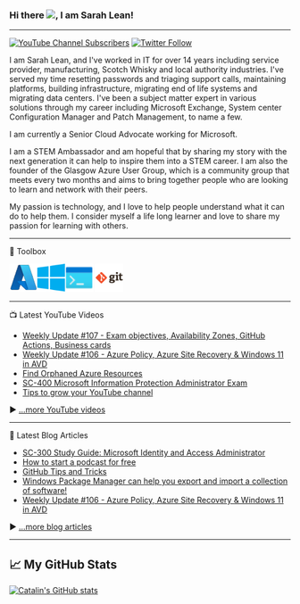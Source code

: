 ### Hi there <img src="https://raw.githubusercontent.com/MartinHeinz/MartinHeinz/master/wave.gif" width="30px">, I am Sarah Lean!

---

[![YouTube Channel Subscribers](https://img.shields.io/youtube/channel/subscribers/UCQ8U53KvEX2JuCe48MxmV3Q?label=People%20subscribed%20to%20my%20YouTube%20channel&style=social)](https://www.youtube.com/techielass?sub_confirmation=1) [![Twitter Follow](https://img.shields.io/twitter/follow/techielass?label=Twitter%20Followers&style=social)](https://twitter.com/intent/follow?screen_name=techielass)

I am Sarah Lean, and I've worked in IT for over 14 years including service provider, manufacturing, Scotch Whisky and local authority industries. I've served my time resetting passwords and triaging support calls, maintaining platforms, building infrastructure, migrating end of life systems and migrating data centers. I've been a subject matter expert in various solutions through my career including Microsoft Exchange, System center Configuration Manager and Patch Management, to name a few.

I am currently a Senior Cloud Advocate working for Microsoft.

I am a STEM Ambassador and am hopeful that by sharing my story with the next generation it can help to inspire them into a STEM career. I am also the founder of the Glasgow Azure User Group, which is a community group that meets every two months and aims to bring together people who are looking to learn and network with their peers.

My passion is technology, and I love to help people understand what it can do to help them. I consider myself a life long learner and love to share my passion for learning with others.

---

🧰 Toolbox

<img src="https://github.com/weeyin83/weeyin83/blob/main/icons/azure.jpg" alt="Azure" width="50" height="50"/><img src="https://github.com/weeyin83/weeyin83/blob/main/icons/windows-logo.png" alt="Microsoft Windows" width="50" height="50"/><img src="https://github.com/weeyin83/weeyin83/blob/main/icons/powershell.svg" alt="PowerShell" width="50" height="50"/> <img src="https://github.com/devicons/devicon/blob/master/icons/git/git-original-wordmark.svg" alt="Git" width="50" height="50"/>

---
📺 Latest YouTube Videos
<!-- YOUTUBE-VIDEOS-LIST:START -->
- [Weekly Update #107 - Exam objectives, Availability Zones, GitHub Actions, Business cards](https://www.youtube.com/watch?v=wF2CydCNZvM)
- [Weekly Update #106 - Azure Policy, Azure Site Recovery & Windows 11 in AVD](https://www.youtube.com/watch?v=MJYPuUB1lqc)
- [Find Orphaned Azure Resources](https://www.youtube.com/watch?v=ninNzmsPA4s)
- [SC-400 Microsoft Information Protection Administrator Exam](https://www.youtube.com/watch?v=TpuZk0M8sms)
- [Tips to grow your YouTube channel](https://www.youtube.com/watch?v=KIYg11FMz4c)
<!-- YOUTUBE-VIDEOS-LIST:END -->

 ▶ [...more YouTube videos](https://www.youtube.com/channel/techielass?sub_confirmation=1)

---

📘 Latest Blog Articles

<!-- BLOG-POST-LIST:START -->
- [SC-300 Study Guide: Microsoft Identity and Access Administrator](https://www.techielass.com/sc-300-study-guide/)
- [How to start a podcast for free](https://www.techielass.com/how-to-start-a-podcast-for-free/)
- [GitHub Tips and Tricks](https://www.techielass.com/github-tips-and-tricks/)
- [Windows Package Manager can help you export and import a collection of software!](https://www.techielass.com/windows-package-manager-can-help-you-export-and-import-a-collection-of-software/)
- [Weekly Update #106 - Azure Policy, Azure Site Recovery & Windows 11 in AVD](https://www.techielass.com/weekly-update-106/)
<!-- BLOG-POST-LIST:END -->

▶ [...more blog articles](https://www.techielass.com)

---

## &#x1f4c8; My GitHub Stats

[![Catalin's GitHub stats](https://github-readme-stats.vercel.app/api?username=weeyin83&theme=radical)](https://github.com/anuraghazra/github-readme-stats)
